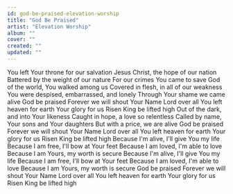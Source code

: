```yaml
---
id: god-be-praised-elevation-worship
title: "God Be Praised"
artist: "Elevation Worship"
album: ""
cover: ""
created: ""
updated: ""
---
```


You left Your throne for our salvation
Jesus Christ, the hope of our nation
Battered by the weight of our nature
For our crimes You came to save
God of the world, You walked among us Covered in flesh, in all of our weakness
You were despised, embarrassed, and lonely Through Your shame we came alive
God be praised
Forever we will shout Your Name
Lord over all
You left heaven for earth
Your glory for us
Risen King be lifted high
Out of the dark, and into Your likeness
Caught in hope, a love so relentless
Called by name, Your sons and Your daughters But with a price, we are alive
God be praised
Forever we will shout Your Name
Lord over all
You left heaven for earth
Your glory for us
Risen King be lifted high
Because I'm alive, I'll give You my life Because I am free, I'll bow at Your feet
Because I am loved, I'm able to love Because I am Yours, my worth is secure
Because I'm alive, I'll give You my life Because I am free, I'll bow at Your feet
Because I am loved, I'm able to love Because I am Yours, my worth is secure
God be praised
Forever we will shout Your Name
Lord over all
You left heaven for earth
Your glory for us
Risen King be lifted high